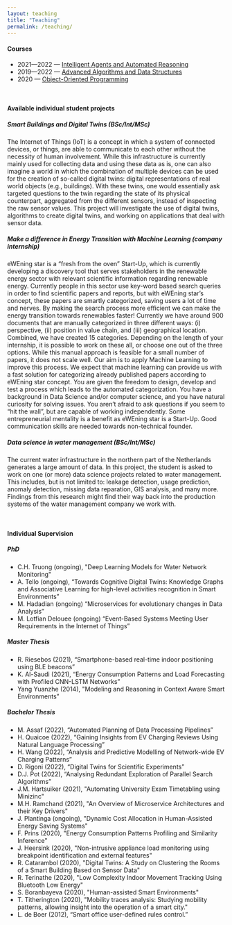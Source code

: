 ```yaml
---
layout: teaching
title: "Teaching"
permalink: /teaching/
---
```


<h4 class="fw-bold border-bottom pb-3 mb-5">Courses</h4>

- 2021—2022 — [Intelligent Agents and Automated Reasoning](https://www.rug.nl/ocasys/fwn/vak/show?code=WBCS041-05)
- 2019—2022 — [Advanced Algorithms and Data Structures](https://www.rug.nl/ocasys/rug//vak/show?code=WBCS009-05)
- 2020 — [Object-Oriented Programming](https://www.rug.nl/ocasys/fwn/vak/show?code=WBCS028-05)

<br />

<h4 class="fw-bold border-bottom pb-3 mb-5">Available individual student projects</h4>

##### **Smart Buildings and Digital Twins (BSc/Int/MSc)** 

The Internet of Things (IoT) is a concept in which a system of connected devices, or things, are able to communicate to each other without the necessity of human involvement. While this infrastructure is currently mainly used for collecting data and using these data as is, one can also imagine a world in which the combination of multiple devices can be used for the creation of so-called digital twins: digital representations of real world objects (e.g., buildings). With these twins, one would essentially ask targeted questions to the twin regarding the state of its physical counterpart, aggregated from the different sensors, instead of inspecting the raw sensor values. This project will investigate the use of digital twins, algorithms to create digital twins, and working on applications that deal with sensor data.

##### **Make a difference in Energy Transition with Machine Learning (company internship)** 

eWEning star is a “fresh from the oven” Start-Up, which is currently developing a discovery tool that serves stakeholders in the renewable energy sector with relevant scientific information regarding renewable energy. Currently people in this sector use key-word based search queries in order to find scientific papers and reports, but with eWEning star’s concept, these papers are smartly categorized, saving users a lot of time and nerves. By making the search process more efficient we can make the energy transition towards renewables faster! Currently we have around 900 documents that are manually categorized in three different ways: (i) perspective, (ii) position in value chain, and (iii) geographical location. Combined, we have created 15 categories. Depending on the length of your internship, it is possible to work on these all, or choose one out of the three options. While this manual approach is feasible for a small number of papers, it does not scale well. Our aim is to apply Machine Learning to improve this process. We expect that machine learning can provide us with a fast solution for categorizing already published papers according to eWEning star concept. You are given the freedom to design, develop and test a process which leads to the automated categorization. You have a background in Data Science and/or computer science, and you have natural curiosity for solving issues. You aren’t afraid to ask questions if you seem to “hit the wall”, but are capable of working independently. Some entrepreneurial mentality is a benefit as eWEning star is a Start-Up. Good communication skills are needed towards non-technical founder.

##### **Data science in water management (BSc/Int/MSc)**

The current water infrastructure in the northern part of the Netherlands generates a large amount of data. In this project, the student is asked to work on one (or more) data science projects related to water management. This includes, but is not limited to: leakage detection, usage prediction, anomaly detection, missing data reparation, GIS analysis, and many more. Findings from this research might find their way back into the production systems of the water management company we work with.

<br />

<h4 class="fw-bold border-bottom pb-3 mb-5">Individual Supervision</h4>

##### **PhD**

- C.H. Truong (ongoing), "Deep Learning Models for Water Network Monitoring"
- A. Tello (ongoing), “Towards Cognitive Digital Twins: Knowledge Graphs and Associative Learning for high-level activities recognition in Smart Environments”
- M. Hadadian (ongoing) “Microservices for evolutionary changes in Data Analysis”
- M. Lotfian Delouee (ongoing) “Event-Based Systems Meeting User Requirements in the Internet of Things”

##### **Master Thesis**

- R. Riesebos (2021), “Smartphone-based real-time indoor positioning using BLE beacons”
- K. Al-Saudi (2021), “Energy Consumption Patterns and Load Forecasting with Profiled CNN-LSTM Networks”
- Yang Yuanzhe (2014), "Modeling and Reasoning in Context Aware Smart Environments”

##### **Bachelor Thesis**

- M. Assaf (2022), “Automated Planning of Data Processing Pipelines”
- H. Quaicoe (2022), “Gaining Insights from EV Charging Reviews Using Natural Language Processing”
- H. Wang (2022), “Analysis and Predictive Modelling of Network-wide EV Charging Patterns”
- D. Rigoni (2022), “Digital Twins for Scientific Experiments”
- D.J. Pot (2022), “Analysing Redundant Exploration of Parallel Search Algorithms”
- J.M. Hartsuiker (2021), "Automating University Exam Timetabling using Minizinc"
- M.H. Ramchand (2021), "An Overview of Microservice Architectures and their Key Drivers"
- J. Plantinga (ongoing), "Dynamic Cost Allocation in Human-Assisted Energy Saving Systems"
- F. Prins (2020), "Energy Consumption Patterns Profiling and Similarity Inference"
- J. Heersink (2020), "Non-intrusive appliance load monitoring using breakpoint identification and external features"
- R. Catarambol (2020), "Digital Twins: A Study on Clustering the Rooms of a Smart Building Based on Sensor Data"
- R. Terinathe (2020), "Low Complexity Indoor Movement Tracking Using Bluetooth Low Energy"
- S. Boranbayeva (2020), "Human-assisted Smart Environments"
- T. Titherington (2020), "Mobility traces analysis: Studying mobility patterns, allowing insight into the operation of a smart city."
- L. de Boer (2012), “Smart office user-defined rules control.”
